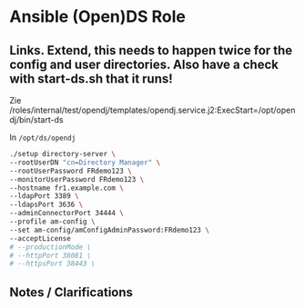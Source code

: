 #  Ansible (Open)DS Role


## Links. Extend, this needs to happen twice for the config and user directories. Also have a check with start-ds.sh that it runs!
Zie /roles/internal/test/opendj/templates/opendj.service.j2:ExecStart=/opt/opendj/bin/start-ds


In `/opt/ds/opendj`

```bash
./setup directory-server \
--rootUserDN "cn=Directory Manager" \
--rootUserPassword FRdemo123 \
--monitorUserPassword FRdemo123 \
--hostname fr1.example.com \
--ldapPort 3389 \
--ldapsPort 3636 \
--adminConnectorPort 34444 \
--profile am-config \
--set am-config/amConfigAdminPassword:FRdemo123 \
--acceptLicense
# --productionMode \
# --httpPort 38081 \
# --httpsPort 38443 \
```

## Notes / Clarifications

